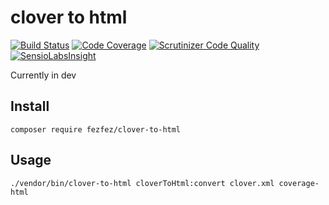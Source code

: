 # clover to html

[![Build Status](https://scrutinizer-ci.com/g/fezfez/clover-to-html/badges/build.png?b=master)](https://scrutinizer-ci.com/g/fezfez/coverage-clover-viewer/build-status/master)
[![Code Coverage](https://scrutinizer-ci.com/g/fezfez/clover-to-html/badges/coverage.png?b=master)](https://scrutinizer-ci.com/g/fezfez/coverage-clover-viewer/?branch=master)
[![Scrutinizer Code Quality](https://scrutinizer-ci.com/g/fezfez/clover-to-html/badges/quality-score.png?b=master)](https://scrutinizer-ci.com/g/fezfez/coverage-clover-viewer/?branch=master)
[![SensioLabsInsight](https://insight.sensiolabs.com/projects/322a372b-337e-464d-a416-831441f5c7f2/small.png)](https://insight.sensiolabs.com/projects/322a372b-337e-464d-a416-831441f5c7f2)

Currently in dev

## Install

```
composer require fezfez/clover-to-html
```

## Usage

```
./vendor/bin/clover-to-html cloverToHtml:convert clover.xml coverage-html
```
